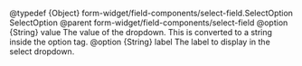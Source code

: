 
@typedef {Object} form-widget/field-components/select-field.SelectOption SelectOption
@parent form-widget/field-components/select-field
@option {String} value The value of the dropdown. This is converted to a string inside the option tag.
@option {String} label The label to display in the select dropdown.
